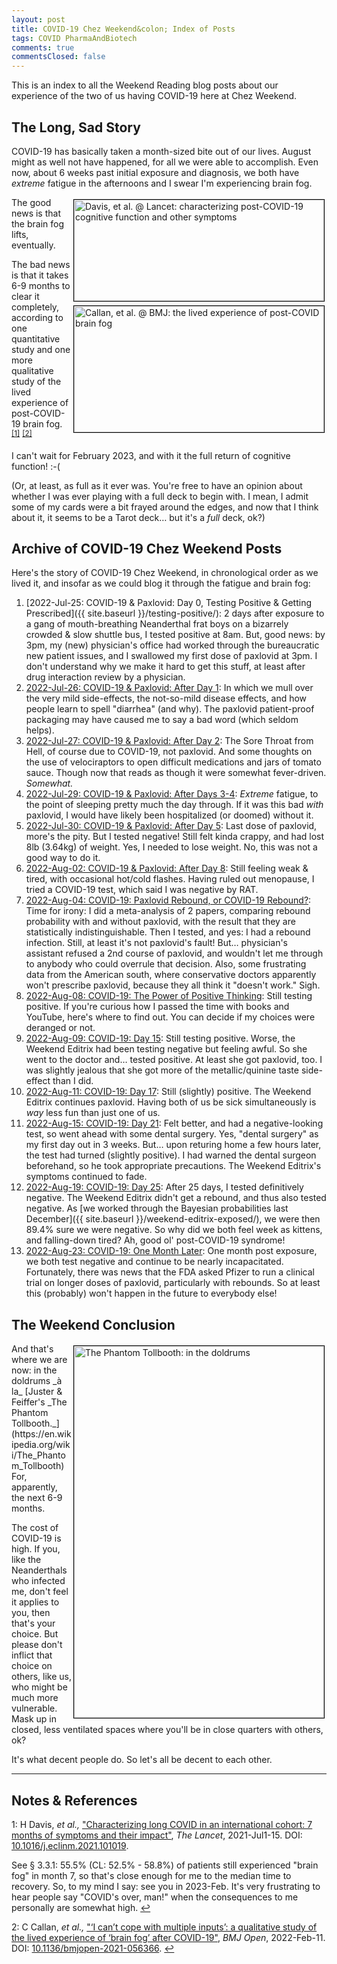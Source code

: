 ```yaml
---
layout: post
title: COVID-19 Chez Weekend&colon; Index of Posts
tags: COVID PharmaAndBiotech
comments: true
commentsClosed: false
---
```


This is an index to all the Weekend Reading blog posts about our experience of the two of
us having COVID-19 here at Chez Weekend.  


## The Long, Sad Story  

COVID-19 has basically taken a month-sized bite out of our lives.  August might as well
not have happened, for all we were able to accomplish.  Even now, about 6 weeks past
initial exposure and diagnosis, we both have _extreme_ fatigue in the afternoons and I
swear I'm experiencing brain fog.  

<img src="{{ site.baseurl }}/images/2022-09-04-covid-index-post-lancet-1.jpg" width="400" height="162" alt="Davis, et al. @ Lancet: characterizing post-COVID-19 cognitive function and other symptoms" title="Davis, et al. @ Lancet: characterizing post-COVID-19 cognitive function and other symptoms" style="float: right; margin: 3px 3px 3px 3px; border: 1px solid #000000;">
<img src="{{ site.baseurl }}/images/2022-09-04-covid-index-post-bmj-1.jpg" width="400" height="202" alt="Callan, et al. @ BMJ: the lived experience of post-COVID brain fog" title="Callan, et al. @ BMJ: the lived experience of post-COVID brain fog" style="float: right; margin: 3px 3px 3px 3px; border: 1px solid #000000;">
The good news is that the brain fog lifts, eventually.  

The bad news is that it takes 6-9 months to clear it completely, according to one
quantitative study and one more qualitative study of the lived experience of post-COVID-19
brain fog. <sup id="fn1a">[[1]](#fn1)</sup> <sup id="fn2a">[[2]](#fn2)</sup>  

I can't wait for February 2023, and with it the full return of cognitive function! :-(  

(Or, at least, as full as it ever was.  You're free to have an opinion about whether I was
ever playing with a full deck to begin with.  I mean, I admit some of my cards were a bit
frayed around the edges, and now that I think about it, it seems to be a Tarot
deck&hellip; but it's a _full_ deck, ok?)  


## Archive of COVID-19 Chez Weekend Posts  

Here's the story of COVID-19 Chez Weekend, in chronological order as we lived it, and insofar
as we could blog it through the fatigue and brain fog:  

1. [2022-Jul-25: COVID-19 & Paxlovid: Day 0, Testing Positive & Getting Prescribed]({{ site.baseurl }}/testing-positive/):  2 days after exposure to a gang of mouth-breathing Neanderthal frat boys on a bizarrely crowded &amp; slow shuttle bus, I tested positive at 8am.  But, good news: by 3pm, my (new) physician's office had worked through the bureaucratic new patient issues, and I swallowed my first dose of paxlovid at 3pm.  I don't understand why we make it hard to get this stuff, at least after drug interaction review by a physician.  
2. [2022-Jul-26: COVID-19 & Paxlovid: After Day 1](https://www.someweekendreading.blog/paxlovid-day-1/):  In which we mull over the very mild side-effects, the not-so-mild disease effects, and how people learn to spell "diarrhea" (and why).  The paxlovid patient-proof packaging may have caused me to say a bad word (which seldom helps).  
3. [2022-Jul-27: COVID-19 & Paxlovid: After Day
2](https://www.someweekendreading.blog/paxlovid-day-2/): The Sore Throat from Hell, of course due to COVID-19, not paxlovid. And some thoughts on the use of velociraptors to open difficult medications and jars of tomato sauce.  Though now that reads as though it were somewhat fever-driven.  _Somewhat._  
4. [2022-Jul-29: COVID-19 & Paxlovid: After Days 3-4](https://www.someweekendreading.blog/paxlovid-day-3-4/): _Extreme_ fatigue, to the point of sleeping pretty much the day through.  If it was this bad _with_ paxlovid, I would have likely been hospitalized (or doomed) without it.  
5. [2022-Jul-30: COVID-19 & Paxlovid: After Day 5](https://www.someweekendreading.blog/paxlovid-day-5/): Last dose of paxlovid, more's the pity.  But I tested negative!  Still felt kinda crappy, and had lost 8lb (3.64kg) of weight.  Yes, I needed to lose weight.  No, this was not a good way to do it.  
6. [2022-Aug-02: COVID-19 & Paxlovid: After Day 8](https://www.someweekendreading.blog/paxlovid-day-8/):  Still feeling weak &amp; tired, with occasional hot/cold flashes.  Having ruled out menopause, I tried a COVID-19 test, which said I was negative by RAT.  
7. [2022-Aug-04: COVID-19: Paxlovid Rebound, or COVID-19 Rebound?](https://www.someweekendreading.blog/covid-rebound/): Time for irony: I did a meta-analysis of 2 papers, comparing rebound probability with and without paxlovid, with the result that they are statistically indistinguishable.  Then I tested, and yes: I had a rebound infection.  Still, at least it's not paxlovid's fault! But&hellip; physician's assistant refused a 2nd course of paxlovid, and wouldn't let me through to anybody who could overrule that decision.  Also, some frustrating data from the American south, where conservative doctors apparently won't prescribe paxlovid, because they all think it "doesn't work."  Sigh.  
8. [2022-Aug-08: COVID-19: The Power of Positive Thinking](https://www.someweekendreading.blog/positive-thinking/):  Still testing positive.  If you're curious how I passed the time with books and YouTube, here's where to find out. You can decide if my choices were deranged or not.  
9. [2022-Aug-09: COVID-19: Day 15](https://www.someweekendreading.blog/covid-day-15/): Still testing positive.  Worse, the Weekend Editrix had been testing negative but feeling awful.  So she went to the doctor and&hellip; tested positive.  At least she got paxlovid, too. I was slightly jealous that she got more of the metallic/quinine taste side-effect than I did.  
10. [2022-Aug-11: COVID-19: Day 17](https://www.someweekendreading.blog/covid-day-17/): Still (slightly) positive.  The Weekend Editrix continues paxlovid.  Having both of us be sick simultaneously is _way_ less fun than just one of us.  
11. [2022-Aug-15: COVID-19: Day 21](https://www.someweekendreading.blog/covid-day-21/): Felt better, and had a negative-looking test, so went ahead with some dental surgery. Yes, "dental surgery" as my first day out in 3 weeks.  But&hellip; upon returing home a few hours later, the test had turned (slightly positive). I had warned the dental surgeon beforehand, so he took appropriate precautions. The Weekend Editrix's symptoms continued to fade.  
12. [2022-Aug-19: COVID-19: Day 25](https://www.someweekendreading.blog/covid-day-25/):
After 25 days, I tested definitively negative.  The Weekend Editrix didn't get a rebound,
and thus also tested negative.  As
[we worked through the Bayesian probabilities last December]({{ site.baseurl }}/weekend-editrix-exposed/),
we were then 89.4% sure we were negative.  So why did we both feel week as kittens, and falling-down tired?  Ah, good ol' post-COVID-19 syndrome!  
13. [2022-Aug-23: COVID-19: One Month Later](https://www.someweekendreading.blog/covid-1-month-later/): One month post exposure, we both test negative and continue to be nearly incapacitated. Fortunately, there was news that the FDA asked Pfizer to run a clinical trial on longer doses of paxlovid, particularly with rebounds.  So at least this (probably) won't happen in the future to everybody else!  


## The Weekend Conclusion  

<img src="{{ site.baseurl }}/images/2022-09-04-covid-index-post-doldrums-1.jpg" width="400" height="595" alt="The Phantom Tollbooth: in the doldrums" title="The Phantom Tollbooth: in the doldrums" style="float: right; margin: 3px 3px 3px 3px; border: 1px solid #000000;">
And that's where we are now: in the doldrums _&agrave; la_ 
[Juster & Feiffer's _The Phantom Tollbooth._](https://en.wikipedia.org/wiki/The_Phantom_Tollbooth)
For, apparently, the next 6-9 months.  

The cost of COVID-19 is high.  If you, like the Neanderthals who infected me, don't feel
it applies to you, then that's your choice.  But please don't inflict that choice on
others, like us, who might be much more vulnerable.  Mask up in closed, less ventilated
spaces where you'll be in close quarters with others, ok?  

It's what decent people do.  So let's all be decent to each other.  

---

## Notes &amp; References  

<!--
<sup id="fn1a">[[1]](#fn1)</sup>

<a id="fn1">1</a>: ***, ["***"](***), *** [↩](#fn1a)  

<a href="{{ site.baseurl }}/images/***">
  <img src="{{ site.baseurl }}/images/***" width="400" height="***" alt="***" title="***" style="float: right; margin: 3px 3px 3px 3px; border: 1px solid #000000;">
</a>

<iframe width="400" height="224" src="***" allow="accelerometer; encrypted-media; gyroscope; picture-in-picture" allowfullscreen style="float: right; margin: 3px 3px 3px 3px; border: 1px solid #000000;"></iframe>
-->

<a id="fn1">1</a>: H Davis, _et al.,_ ["Characterizing long COVID in an international cohort: 7 months of symptoms and their impact"](https://www.thelancet.com/journals/eclinm/article/PIIS2589-5370(21)00299-6/fulltext), _The Lancet_, 2021-Jul1-15.  DOI: [10.1016/j.eclinm.2021.101019](https://doi.org/10.1016/j.eclinm.2021.101019).  

See &sect; 3.3.1: 55.5% (CL: 52.5% - 58.8%) of patients still experienced "brain fog" in month 7, so that's close enough for me to the median time to recovery.  So, to my mind I say: see you in 2023-Feb.  It's very frustrating to hear people say "COVID's over, man!" when the consequences to me personally are somewhat high. [↩](#fn1a)  

<a id="fn2">2</a>: C Callan, _et al.,_ ["‘I can’t cope with multiple inputs’: a qualitative study of the lived experience of ‘brain fog’ after COVID-19"](https://bmjopen.bmj.com/content/12/2/e056366), _BMJ Open_, 2022-Feb-11.  DOI: [10.1136/bmjopen-2021-056366](https://doi.org/10.1136/bmjopen-2021-056366). [↩](#fn2a)  
